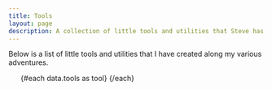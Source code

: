 ```yaml
---
title: Tools
layout: page
description: A collection of little tools and utilities that Steve has made along the way.
---
```


<script>
	import Card from '$lib/components/card';

	export let data;
</script>

Below is a list of little tools and utilities that I have created along my various adventures.

<ul class="grid gap-10 sm:grid-cols-2 lg:grid-cols-3 not-prose">
	{#each data.tools as tool}
		<Card title={tool.title} description={tool.description} url={tool.href} as="li" />
	{/each}
</ul>
